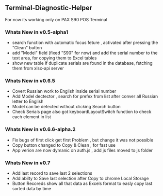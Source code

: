 ## Terminal-Diagnostic-Helper

For now its working only on PAX S90 POS Terminal

### Whats New in v0.5-alpha1

- search function with automatic focus feture , activated after pressing the "Clean" button
- add "Model" field (fixed "S90" for now) and add the serial number to the text area, for copying them to Excel tables
- show new table if duplicate serials are found in the database, fetching them from xlsx-api server

### Whats New in v0.6.5

- Covert Russian work to English inside serial number
- Add Model dectector , search for prefex from list after conver all Russian letter to English
- Model can be detected without clicking Search button
- Check Serials page also got keyboardLayoutSwitch function to check each element in list

### Whats New in v0.6.6-alpha.2

- Fix bugs of first click get first Problem , but change it was not possible
- Copy button changed to Copy & Clean , for fast use
- App verion are now dymanic on auth.js , add js files moved to js folder


### Whats New in v0.7

- Add last record to save last 2 selections
- Add abilty to Save last selection after Copy to chrome Local Storage
- Button Recoreds show all that data as Excels format to easly copy last sorted data by time
